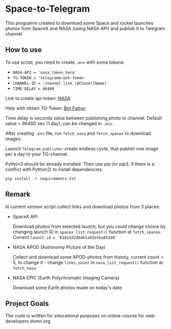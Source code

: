 # Space-to-Telegram

This programm created to download some Space and rocket launches photos from SpaceX and NASA (using NASA API) and publish it to Telegram channel

## How to use

To use script, you need to create `.env` with some tokens:
* `NASA-API = 'nasa_token_here'`
* `TG-TOKEN = 'telegramm-bot-token'`
* `CHANNEL-ID = 'channel link (@ChanellName)'`
* `TIME-DELAY = 86400`


Link to create api-token: [NASA](https://api.nasa.gov/)

Help with obtain TG-Token: [Bot Father](https://telegram.me/BotFather)

Time delay is seconds value between publishing photo to channel. Default value = 86400 sec (1 day), can be changed in `.env`.

After creating `.env` file, run `fetch_nasa` and `fetch_spacex` to download images.

Launch `Telegram-publisher` create endless cycle, that publish one image per a day to your TG-channel.

Python3 should be already installed. Then use pip (or pip3, if there is a conflict with Python2) to install dependencies:

```
pip install -r requirements.txt
```

## Remark

In current version script collect links and download photos from 3 places:
- SpaceX API

	Download photos from selected launch, but you could change choice by changing launch ID in `spacex_list_request()` function at `fetch_spacex`.
	Current `launch_id = '6161d32d6db1a92bfba85359'`
	
- NASA APOD (Astronomy Picture of the Day)

	Collect and download some APOD-photos from histoty, current count = 5,
	to change it - change `links_count` in `nasa_list_request()` function at `fetch_nasa`.
	
- NASA EPIC (Earth Polychromatic Imaging Camera)

	Download some Earth photos made on today's date
	
## Project Goals

The code is written for educational purposes on online-course for web-developers dvmn.org.
